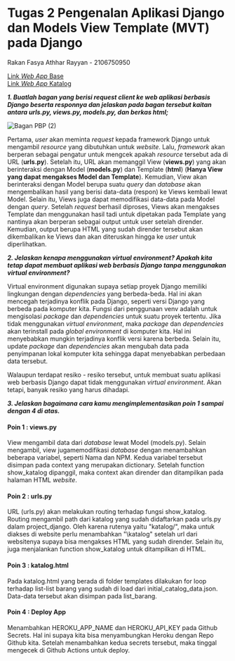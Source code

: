 # Tugas 2 Pengenalan Aplikasi Django dan Models View Template (MVT) pada Django
Rakan Fasya Athhar Rayyan - 2106750950

[Link *Web App* Base](https://katalog-lab-rakan.herokuapp.com/)\
[Link *Web App* Katalog](https://katalog-lab-rakan.herokuapp.com/katalog/)

***1. Buatlah bagan yang berisi request client ke web aplikasi berbasis Django beserta responnya dan jelaskan pada bagan tersebut kaitan antara urls.py, views.py, models.py, dan berkas html;***

![Bagan PBP (2)](https://user-images.githubusercontent.com/101686378/190164229-12161c46-a02c-4a03-b0ab-7493922adf97.png)


Pertama, *user* akan meminta *request* kepada framework Django untuk mengambil *resource* yang dibutuhkan untuk *website*. Lalu, *framework* akan berperan sebagai pengatur untuk mengcek apakah *resource* tersebut ada di URL (**urls.py**). Setelah itu, URL akan memanggil View (**views.py**) yang akan berinteraksi dengan Model (**models.py**) dan Template (**html**) (**Hanya View yang dapat mengakses Model dan Template**). Kemudian, View akan berinteraksi dengan Model berupa suatu *query* dan *database* akan mengembalikan hasil yang berisi data-data (respon) ke Views kembali lewat Model. Selain itu, Views juga dapat memodifikasi data-data pada Model dengan *query*. Setelah *request* berhasil diproses, Views akan mengakses Template dan menggunakan hasil tadi untuk dipetakan pada Template yang nantinya akan berperan sebagai output untuk user setelah dirender. Kemudian, output berupa HTML yang sudah dirender tersebut akan dikembalikan ke Views dan akan diteruskan hingga ke *user* untuk diperlihatkan.

***2. Jelaskan kenapa menggunakan virtual environment? Apakah kita tetap dapat membuat aplikasi web berbasis Django tanpa menggunakan virtual environment?***

Virtual environment digunakan supaya setiap proyek Django memiliki lingkungan dengan *dependencies* yang berbeda-beda. Hal ini akan mencegah terjadinya konflik pada Django, seperti versi Django yang berbeda pada komputer kita. Fungsi dari penggunaan venv adalah untuk mengisolasi *package* dan *dependencies* untuk suatu proyek tertentu. Jika tidak menggunakan *virtual environment*, maka *package* dan *dependencies* akan terinstall pada *global environment* di komputer kita. Hal ini menyebabkan mungkin terjadinya konflik versi karena berbeda. Selain itu, update *package* dan *dependencies* akan mengubah data pada penyimpanan lokal komputer kita sehingga dapat menyebabkan perbedaan data tersebut.

Walaupun terdapat resiko - resiko tersebut, untuk membuat suatu aplikasi web berbasis Django dapat tidak menggunakan *virtual environment*. Akan tetapi, banyak resiko yang harus dihadapi.

***3. Jelaskan bagaimana cara kamu mengimplementasikan poin 1 sampai dengan 4 di atas.***

#### Poin 1 : views.py
View mengambil data dari *database* lewat Model (models.py). Selain mengambil, view jugamemodifikasi *database* dengan menambahkan beberapa variabel, seperti Nama dan NPM. Kedua variabel tersebut disimpan pada context yang merupakan dictionary. Setelah function show_katalog dipanggil, maka context akan dirender dan ditampilkan pada halaman HTML *website*.

 #### Poin 2 : urls.py
 URL (urls.py) akan melakukan routing terhadap fungsi show_katalog. Routing mengambil path dari katalog yang sudah didaftarkan pada urls.py dalam project_django. Oleh karena rutenya yaitu "katalog/", maka untuk diakses di website perlu menambahkan "\katalog" setelah url dari websitenya supaya bisa mengakses HTML yang sudah dirender. Selain itu, juga menjalankan function show_katalog untuk ditampilkan di HTML. 
 
 #### Poin 3 : katalog.html
 Pada katalog.html yang berada di folder templates dilakukan for loop terhadap list-list barang yang sudah di load dari initial_catalog_data.json. Data-data tersebut akan disimpan pada list_barang.
 
  #### Poin 4 : Deploy App
  Menambahkan HEROKU_APP_NAME dan HEROKU_API_KEY pada Github Secrets. Hal ini supaya kita bisa menyambungkan Heroku dengan Repo Github kita. Setelah menambahkan kedua secrets tersebut, maka tinggal mengecek di Github Actions untuk deploy.
